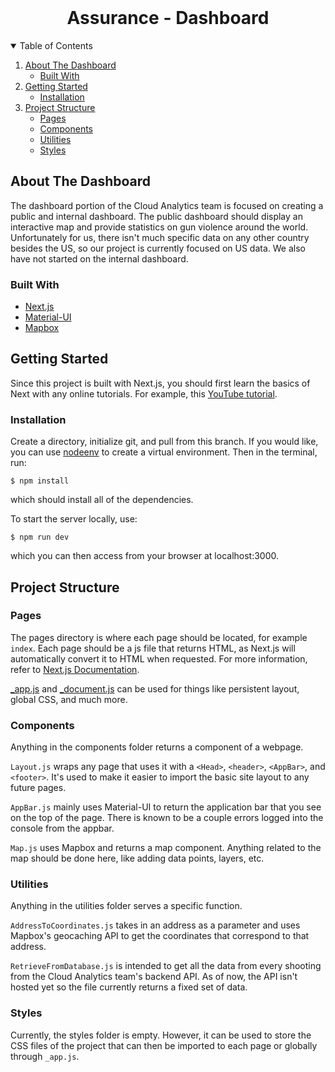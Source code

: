 <br />
<h1 align="center">Assurance - Dashboard</h1>

<!-- TABLE OF CONTENTS -->
<details open="open">
  <summary>Table of Contents</summary>
  <ol>
    <li>
      <a href="#about-the-dashboard">About The Dashboard</a>
      <ul>
        <li><a href="#built-with">Built With</a></li>
      </ul>
    </li>
    <li>
      <a href="#getting-started">Getting Started</a>
      <ul>
        <li><a href="#installation">Installation</a></li>
      </ul>
    </li>
    <li>
      <a href="#project-structure">Project Structure</a>
      <ul>
        <li><a href="#pages">Pages</a></li>
        <li><a href="#components">Components</a></li>
        <li><a href="#utilities">Utilities</a></li>
        <li><a href="#styles">Styles</a></li>
      </ul>
    </li>
  </ol>
</details>



## About The Dashboard

The dashboard portion of the Cloud Analytics team is focused on creating a public and internal dashboard. The public dashboard should display an interactive map and provide statistics on gun violence around the world. Unfortunately for us, there isn't much specific data on any other country besides the US, so our project is currently focused on US data. We also have not started on the internal dashboard.

### Built With

* [Next.js](https://nextjs.org)
* [Material-UI](https://material-ui.com)
* [Mapbox](https://docs.mapbox.com)



<!-- GETTING STARTED -->
## Getting Started

Since this project is built with Next.js, you should first learn the basics of Next with any online tutorials. For example, this [YouTube tutorial](https://www.youtube.com/watch?v=mTz0GXj8NN0).

### Installation

Create a directory, initialize git, and pull from this branch. If you would like, you can use [nodeenv](https://pypi.org/project/nodeenv/) to create a virtual environment. Then in the terminal, run:
    
    $ npm install

which should install all of the dependencies.
    
To start the server locally, use:
    
    $ npm run dev
    
which you can then access from your browser at localhost:3000.



## Project Structure

### Pages

The pages directory is where each page should be located, for example `index`. Each page should be a js file that returns HTML, as Next.js will automatically convert it to HTML when requested. For more information, refer to [Next.js Documentation](https://nextjs.org/docs/basic-features/pages).

[_app.js](https://nextjs.org/docs/advanced-features/custom-app) and [_document.js](https://nextjs.org/docs/advanced-features/custom-document) can be used for things like persistent layout, global CSS, and much more.

### Components

Anything in the components folder returns a component of a webpage.

`Layout.js` wraps any page that uses it with a `<Head>`, `<header>`, `<AppBar>`, and `<footer>`. It's used to make it easier to import the basic site layout to any future pages.

`AppBar.js` mainly uses Material-UI to return the application bar that you see on the top of the page. There is known to be a couple errors logged into the console from the appbar.

`Map.js` uses Mapbox and returns a map component. Anything related to the map should be done here, like adding data points, layers, etc.

### Utilities

Anything in the utilities folder serves a specific function.

`AddressToCoordinates.js` takes in an address as a parameter and uses Mapbox's geocaching API to get the coordinates that correspond to that address.

`RetrieveFromDatabase.js` is intended to get all the data from every shooting from the Cloud Analytics team's backend API. As of now, the API isn't hosted yet so the file currently returns a fixed set of data.

### Styles

Currently, the styles folder is empty. However, it can be used to store the CSS files of the project that can then be imported to each page or globally through `_app.js`.

